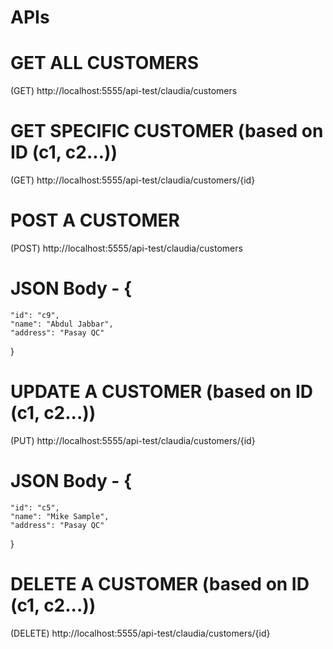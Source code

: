 # APIs

# GET ALL CUSTOMERS

(GET) http://localhost:5555/api-test/claudia/customers

# GET SPECIFIC CUSTOMER (based on ID (c1, c2...))

(GET) http://localhost:5555/api-test/claudia/customers/{id}

# POST A CUSTOMER

(POST) http://localhost:5555/api-test/claudia/customers

# JSON Body - {

    "id": "c9",
    "name": "Abdul Jabbar",
    "address": "Pasay QC"

}

# UPDATE A CUSTOMER (based on ID (c1, c2...))

(PUT) http://localhost:5555/api-test/claudia/customers/{id}

# JSON Body - {

    "id": "c5",
    "name": "Mike Sample",
    "address": "Pasay QC"

}

# DELETE A CUSTOMER (based on ID (c1, c2...))

(DELETE) http://localhost:5555/api-test/claudia/customers/{id}
